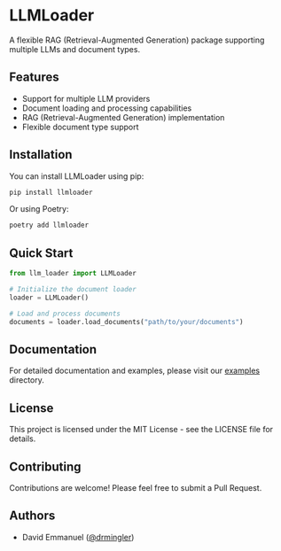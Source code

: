 # LLMLoader

A flexible RAG (Retrieval-Augmented Generation) package supporting multiple LLMs and document types.

## Features

- Support for multiple LLM providers
- Document loading and processing capabilities
- RAG (Retrieval-Augmented Generation) implementation
- Flexible document type support

## Installation

You can install LLMLoader using pip:

```bash
pip install llmloader
```

Or using Poetry:

```bash
poetry add llmloader
```

## Quick Start

```python
from llm_loader import LLMLoader

# Initialize the document loader
loader = LLMLoader()

# Load and process documents
documents = loader.load_documents("path/to/your/documents")
```

## Documentation

For detailed documentation and examples, please visit our [examples](./examples) directory.

## License

This project is licensed under the MIT License - see the LICENSE file for details.

## Contributing

Contributions are welcome! Please feel free to submit a Pull Request.

## Authors

- David Emmanuel ([@drmingler](https://github.com/drmingler))